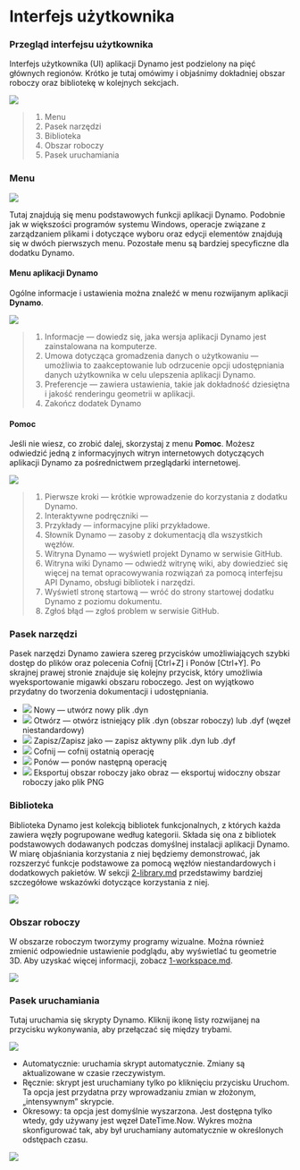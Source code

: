 # Interfejs użytkownika

### Przegląd interfejsu użytkownika

Interfejs użytkownika (UI) aplikacji Dynamo jest podzielony na pięć głównych regionów. Krótko je tutaj omówimy i objaśnimy dokładniej obszar roboczy oraz bibliotekę w kolejnych sekcjach.

![](<images/user interface - ui.jpg>)

> 1. Menu
> 2. Pasek narzędzi
> 3. Biblioteka
> 4. Obszar roboczy
> 5. Pasek uruchamiania

### Menu

![](<images/user interface - menu.jpg>)

Tutaj znajdują się menu podstawowych funkcji aplikacji Dynamo. Podobnie jak w większości programów systemu Windows, operacje związane z zarządzaniem plikami i dotyczące wyboru oraz edycji elementów znajdują się w dwóch pierwszych menu. Pozostałe menu są bardziej specyficzne dla dodatku Dynamo.

#### Menu aplikacji Dynamo

Ogólne informacje i ustawienia można znaleźć w menu rozwijanym aplikacji **Dynamo**.

![](<images/user interface - dynamo menu.jpg>)

> 1. Informacje — dowiedz się, jaka wersja aplikacji Dynamo jest zainstalowana na komputerze.
> 2. Umowa dotycząca gromadzenia danych o użytkowaniu — umożliwia to zaakceptowanie lub odrzucenie opcji udostępniania danych użytkownika w celu ulepszenia aplikacji Dynamo.
> 3. Preferencje — zawiera ustawienia, takie jak dokładność dziesiętna i jakość renderingu geometrii w aplikacji.
> 4. Zakończ dodatek Dynamo

#### Pomoc

Jeśli nie wiesz, co zrobić dalej, skorzystaj z menu **Pomoc**. Możesz odwiedzić jedną z informacyjnych witryn internetowych dotyczących aplikacji Dynamo za pośrednictwem przeglądarki internetowej.

![](<images/user interface - help menu.jpg>)

> 1. Pierwsze kroki — krótkie wprowadzenie do korzystania z dodatku Dynamo.
> 2. Interaktywne podręczniki —
> 3. Przykłady — informacyjne pliki przykładowe.
> 4. Słownik Dynamo — zasoby z dokumentacją dla wszystkich węzłów.
> 5. Witryna Dynamo — wyświetl projekt Dynamo w serwisie GitHub.
> 6. Witryna wiki Dynamo — odwiedź witrynę wiki, aby dowiedzieć się więcej na temat opracowywania rozwiązań za pomocą interfejsu API Dynamo, obsługi bibliotek i narzędzi.
> 7. Wyświetl stronę startową — wróć do strony startowej dodatku Dynamo z poziomu dokumentu.
> 8. Zgłoś błąd — zgłoś problem w serwisie GitHub.

### Pasek narzędzi

Pasek narzędzi Dynamo zawiera szereg przycisków umożliwiających szybki dostęp do plików oraz polecenia Cofnij \[Ctrl+Z] i Ponów \[Ctrl+Y]. Po skrajnej prawej stronie znajduje się kolejny przycisk, który umożliwia wyeksportowanie migawki obszaru roboczego. Jest on wyjątkowo przydatny do tworzenia dokumentacji i udostępniania.

* ![](<images/user interface - new file.jpg>) Nowy — utwórz nowy plik .dyn
* ![](<images/user interface - open (1).jpg>) Otwórz — otwórz istniejący plik .dyn (obszar roboczy) lub .dyf (węzeł niestandardowy)
* ![](<images/user interface - save.jpg>) Zapisz/Zapisz jako — zapisz aktywny plik .dyn lub .dyf
* ![](<images/user interface - undo.jpg>) Cofnij — cofnij ostatnią operację
* ![](<images/user interface - redo.jpg>) Ponów — ponów następną operację
* ![](<images/user interface - screenshot.jpg>) Eksportuj obszar roboczy jako obraz — eksportuj widoczny obszar roboczy jako plik PNG

### Biblioteka

Biblioteka Dynamo jest kolekcją bibliotek funkcjonalnych, z których każda zawiera węzły pogrupowane według kategorii. Składa się ona z bibliotek podstawowych dodawanych podczas domyślnej instalacji aplikacji Dynamo. W miarę objaśniania korzystania z niej będziemy demonstrować, jak rozszerzyć funkcje podstawowe za pomocą węzłów niestandardowych i dodatkowych pakietów. W sekcji [2-library.md](2-library.md "mention") przedstawimy bardziej szczegółowe wskazówki dotyczące korzystania z niej.

![](<images/user interface - library.jpg>)

### Obszar roboczy

W obszarze roboczym tworzymy programy wizualne. Można również zmienić odpowiednie ustawienie podglądu, aby wyświetlać tu geometrie 3D. Aby uzyskać więcej informacji, zobacz [1-workspace.md](1-workspace.md "mention").

![](<images/user interface - workspace.gif>)

### Pasek uruchamiania

Tutaj uruchamia się skrypty Dynamo. Kliknij ikonę listy rozwijanej na przycisku wykonywania, aby przełączać się między trybami.

![](<images/user interface - execution bar.gif>)

* Automatycznie: uruchamia skrypt automatycznie. Zmiany są aktualizowane w czasie rzeczywistym.
* Ręcznie: skrypt jest uruchamiany tylko po kliknięciu przycisku Uruchom. Ta opcja jest przydatna przy wprowadzaniu zmian w złożonym, „intensywnym” skrypcie.
* Okresowy: ta opcja jest domyślnie wyszarzona. Jest dostępna tylko wtedy, gdy używany jest węzeł DateTime.Now. Wykres można skonfigurować tak, aby był uruchamiany automatycznie w określonych odstępach czasu.

![](<images/user interface - execution bar DateTime node.jpg>)
